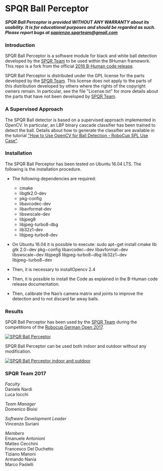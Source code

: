 SPQR Ball Perceptor
=================

***SPQR Ball Perceptor is provided WITHOUT ANY WARRANTY about its usability. It is for educational purposes and should be regarded as such. Please report bugs at sapienza.spqrteam@gmail.com***

### Introduction

SPQR Ball Perceptor is a software module for black and white ball detection developed by the [SPQR Team](http://spqr.diag.uniroma1.it/) to be used within the BHuman framework. This repo is a fork from the official [2016 B-Human code release](https://github.com/bhuman/BHumanCodeRelease).

SPQR Ball Perceptor is distributed under the GPL license for the parts developed by the [SPQR Team](http://spqr.diag.uniroma1.it/). This license does not apply to the parts of this distribution developed by others where the rights of the copyright owners remain. In particular, see the file "License.txt" for more details about the parts that have not been developed by [SPQR Team](http://spqr.diag.uniroma1.it/).

### A Supervised Approach

The SPQR Ball detector is based on a supervised approach implemented in OpenCV. In particular, an LBP binary cascade classifier has been trained to detect the ball.
Details about how to generate the classifier are available in the tutorial ["How to Use OpenCV for Ball Detection -
RoboCup SPL Use Case"](http://profs.scienze.univr.it/~bloisi/tutorial/balldetection.html).

### Installation

The SPQR Ball Perceptor has been tested on Ubuntu 16.04 LTS. The following is the installation procedure.
* The following dependencies are required:
  * cmake
  * libgtk2.0-dev
  * pkg-config
  * libavcodec-dev
  * libavformat-dev
  * libswscale-dev
  * libjpeg8
  * libjpeg-turbo8-dbg
  * lib32z1-dev
  * libjpeg-turbo8-dev

* On Ubuntu 16.04 it is possible to execute:
sudo apt−get install cmake lib gtk 2.0−dev pkg−config libavcodec−dev libavformat−dev libswscale−dev libjpeg8
libjpeg-turbo8−dbg lib32z1−dev libjpeg−turbo8−dev

* Then, it is necessary to installOpencv 2.4

* Then, it is possible to install the Code as explained in the B-Human code release documentation.

* Then, calibrate the Nao’s camera matrix and joints to improve the detection and to not discard far away balls.

### Results

SPQR Ball Perceptor has been used by the [SPQR Team](http://spqr.diag.uniroma1.it/) during the competitions of the [Robocup German Open 2017](https://www.robocupgermanopen.de/en).

[![SPQR Ball Perceptor](http://img.youtube.com/vi/KFxiFpezvw0/0.jpg)](http://www.youtube.com/watch?v=KFxiFpezvw0 "SPQR Ball Perceptor")

SPQR Ball Perceptor can be used both indoor and outdoor without any modification.

[![SPQR Ball Perceptor indoor and outdoor](http://img.youtube.com/vi/fIgEwHRe6Bk/0.jpg)](http://www.youtube.com/watch?v=fIgEwHRe6Bk "SPQR Ball Perceptor indoor and outdoor")

### SPQR Team 2017

_Faculty_  
Daniele Nardi  
Luca Iocchi  

_Team Manager_  
Domenico Bloisi  

_Software Development Leader_  
Vincenzo Suriani  

_Members_  
Emanuele Antonioni  
Matteo Cecchini  
Francesco Del Duchetto  
Tiziano Manoni  
Armando Nania  
Marco Paolelli  
